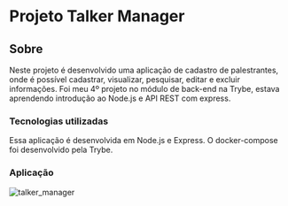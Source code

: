 <h1>Projeto Talker Manager</h1>

<h2>Sobre</h2>

<p>Neste projeto é desenvolvido uma aplicação de cadastro de palestrantes, onde é possível cadastrar, visualizar, pesquisar, editar e excluir informações. Foi meu 4º projeto no módulo de back-end na Trybe, estava aprendendo introdução ao Node.js e API REST com express.</p>

<h3>Tecnologias utilizadas</h3>

<p>Essa aplicação é desenvolvida em Node.js e Express. O docker-compose foi desenvolvido pela Trybe.</p>

<h3>Aplicação</h3>

![talker_manager](https://user-images.githubusercontent.com/91297277/200123270-070e8d38-f1d5-4514-a774-b46813ae2279.png)
